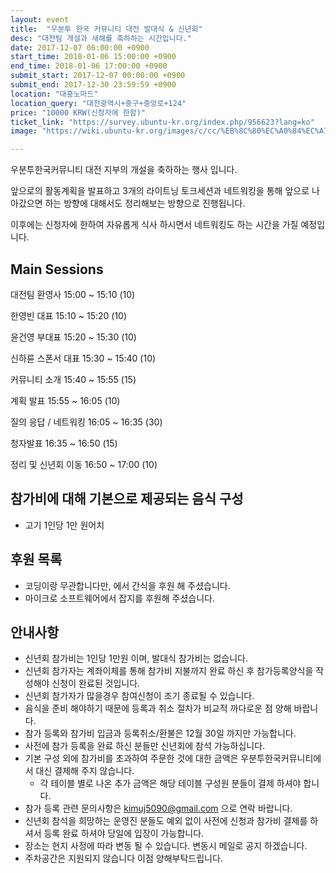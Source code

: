 ```yaml
---
layout: event
title:  "우분투 한국 커뮤니티 대전 발대식 & 신년회"
desc: "대전팀 개설과 새해를 축하하는 시간입니다."
date: 2017-12-07 06:00:00 +0900
start_time: 2018-01-06 15:00:00 +0900
end_time: 2018-01-06 17:00:00 +0900
submit_start: 2017-12-07 00:00:00 +0900
submit_end: 2017-12-30 23:59:59 +0900
location: "대흥노마드"
location_query: "대전광역시+중구+중앙로+124"
price: "10000 KRW(신청자에 한함)"
ticket_link: "https://survey.ubuntu-kr.org/index.php/956623?lang=ko"
image: "https://wiki.ubuntu-kr.org/images/c/cc/%EB%8C%80%EC%A0%84%EC%A7%80%EC%97%AD%EC%9A%B0%EB%B6%84%ED%88%AC%EB%AA%A8%EC%9E%84%EB%A1%9C%EA%B3%A0.png"

---
```


우분투한국커뮤니티 대전 지부의 개설을 축하하는 행사 입니다.

앞으로의 활동계획을 발표하고 3개의 라이트닝 토크세션과 네트워킹을 통해 앞으로 나아갔으면
하는 방향에 대해서도 정리해보는 방향으로 진행됩니다.

이후에는 신청자에 한하여 자유롭게 식사 하시면서 네트워킹도 하는 시간을 가질 예정입니다.


## Main Sessions
대전팀 환영사		15:00 ~ 15:10 (10)

한영빈 대표		15:10 ~ 15:20 (10)

윤건영 부대표		15:20 ~ 15:30 (10)

신하륜 스폰서 대표 	15:30 ~ 15:40 (10)

커뮤니티 소개		15:40 ~ 15:55 (15)

계획 발표			15:55 ~ 16:05 (10)

질의 응답 / 네트워킹 16:05 ~ 16:35 (30)

청자발표			16:35 ~ 16:50 (15)

정리 및 신년회 이동	16:50 ~ 17:00 (10)

## 참가비에 대해 기본으로 제공되는 음식 구성
- 고기 1인당 1만 원어치

## 후원 목록
- 코딩이랑 무관합니다만, 에서 간식을 후원 해 주셨습니다.
- 마이크로 소프트웨어에서 잡지를 후원해 주셨습니다.

## 안내사항
- 신년회 참가비는 1인당 1만원 이며, 발대식 참가비는 없습니다.
- 신년회 참가자는 계좌이체를 통해 참가비 지불까지 완료 하신 후 참가등록양식을 작성해야 신청이 완료된 것입니다.
- 신년회 참가자가 많을경우 참여신청이 조기 종료될 수 있습니다.
- 음식을 준비 해야하기 때문에 등록과 취소 절차가 비교적 까다로운 점 양해 바랍니다.
- 참가 등록와 참가비 입금과 등록취소/환불은 12월 30일 까지만 가능합니다.
- 사전에 참가 등록을 완료 하신 분들만 신년회에 참석 가능하십니다.
- 기본 구성 외에 참가비를 초과하여 주문한 것에 대한 금액은 우분투한국커뮤니티에서 대신 결제해 주지 않습니다.
  - 각 테이블 별로 나온 추가 금액은 해당 테이블 구성원 분들이 결제 하셔야 합니다.
- 참가 등록 관련 문의사항은 kimuj5090@gmail.com 으로 연락 바랍니다.
- 신년회 참석을 희망하는 운영진 분들도 예외 없이 사전에 신청과 참가비 결제를 하셔서 등록 완료 하셔야 당일에 입장이 가능합니다.
- 장소는 현지 사정에 따라 변동 될 수 있습니다. 변동시 메일로 공지 하겠습니다.
- 주차공간은 지원되지 않습니다 이점 양해부탁드립니다.
